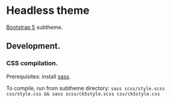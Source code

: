 # Headless theme

[Bootstrap 5](https://www.drupal.org/project/bootstrap5) subtheme.

## Development.

### CSS compilation.

Prerequisites: install [sass](https://sass-lang.com/install).

To compile, run from subtheme directory: `sass scss/style.scss css/style.css && sass scss/ck5style.scss css/ck5style.css`
